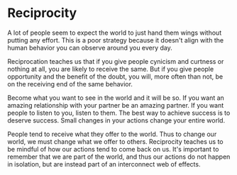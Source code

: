 # Reciprocity

A lot of people seem to expect the world to just hand them wings without putting any effort. This is a poor strategy because it doesn't align with the human behavior you can observe around you every day. 

Reciprocation teaches us that if you give people cynicism and curtness or nothing at all, you are likely to receive the same. But if you give people opportunity and the benefit of the doubt, you will, more often than not, be on the receiving end of the same behavior.

Become what you want to see in the world and it will be so. If you want an amazing relationship with your partner be an amazing partner. If you want people to listen to you, listen to them. The best way to achieve success is to deserve success. Small changes in your actions change your entire world.

People tend to receive what they offer to the world. Thus to change our world, we must change what we offer to others. Reciprocity teaches us to be mindful of how our actions tend to come back on us. It's important to remember that we are part of the world, and thus our actions do not happen in isolation, but are instead part of an interconnect web of effects. 